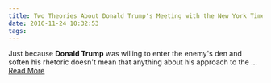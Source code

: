 ```yaml
---
title: Two Theories About Donald Trump's Meeting with the New York Times
date: 2016-11-24 10:32:53
tags:
---
```

Just because <b>Donald Trump</b> was willing to enter the enemy&#39;s den and soften his rhetoric doesn&#39;t mean that anything about his approach to the&nbsp;...
[Read More](http://www.newyorker.com/news/john-cassidy/two-theories-about-donald-trumps-meeting-with-the-new-york-times)
